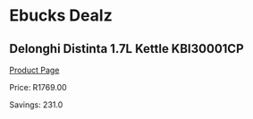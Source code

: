 
# Ebucks Dealz
## Delonghi Distinta 1.7L Kettle KBI30001CP
[Product Page](https://www.ebucks.com/web/shop/productSelected.do?prodId=1151036802&catId=704985963)

Price: R1769.00

Savings: 231.0


	